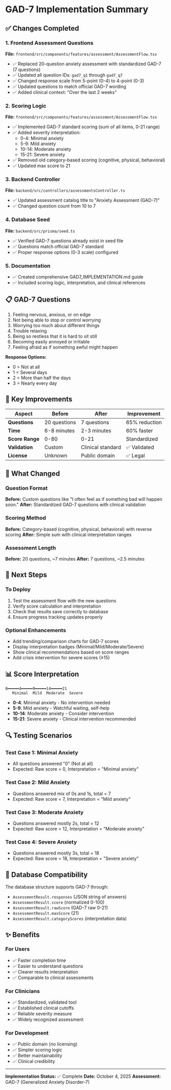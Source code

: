 # GAD-7 Implementation Summary

## ✅ Changes Completed

### 1. Frontend Assessment Questions
**File:** `frontend/src/components/features/assessment/AssessmentFlow.tsx`

- ✅ Replaced 20-question anxiety assessment with standardized GAD-7 (7 questions)
- ✅ Updated all question IDs: `gad7_q1` through `gad7_q7`
- ✅ Changed response scale from 5-point (0-4) to 4-point (0-3)
- ✅ Updated questions to match official GAD-7 wording
- ✅ Added clinical context: "Over the last 2 weeks"

### 2. Scoring Logic
**File:** `frontend/src/components/features/assessment/AssessmentFlow.tsx`

- ✅ Implemented GAD-7 standard scoring (sum of all items, 0-21 range)
- ✅ Added severity interpretation:
  - 0-4: Minimal anxiety
  - 5-9: Mild anxiety
  - 10-14: Moderate anxiety
  - 15-21: Severe anxiety
- ✅ Removed old category-based scoring (cognitive, physical, behavioral)
- ✅ Updated max score to 21

### 3. Backend Controller
**File:** `backend/src/controllers/assessmentsController.ts`

- ✅ Updated assessment catalog title to "Anxiety Assessment (GAD-7)"
- ✅ Changed question count from 10 to 7

### 4. Database Seed
**File:** `backend/src/prisma/seed.ts`

- ✅ Verified GAD-7 questions already exist in seed file
- ✅ Questions match official GAD-7 standard
- ✅ Proper response options (0-3 scale) configured

### 5. Documentation
- ✅ Created comprehensive GAD7_IMPLEMENTATION.md guide
- ✅ Included scoring logic, interpretation, and clinical references

## 📋 GAD-7 Questions

1. Feeling nervous, anxious, or on edge
2. Not being able to stop or control worrying
3. Worrying too much about different things
4. Trouble relaxing
5. Being so restless that it is hard to sit still
6. Becoming easily annoyed or irritable
7. Feeling afraid as if something awful might happen

**Response Options:**
- 0 = Not at all
- 1 = Several days
- 2 = More than half the days
- 3 = Nearly every day

## 🎯 Key Improvements

| Aspect | Before | After | Improvement |
|--------|--------|-------|-------------|
| **Questions** | 20 questions | 7 questions | 65% reduction |
| **Time** | 6-8 minutes | 2-3 minutes | 60% faster |
| **Score Range** | 0-80 | 0-21 | Standardized |
| **Validation** | Custom | Clinical standard | ✅ Validated |
| **License** | Unknown | Public domain | ✅ Legal |

## 🔄 What Changed

### Question Format
**Before:** Custom questions like "I often feel as if something bad will happen soon."
**After:** Standardized GAD-7 questions with clinical validation

### Scoring Method
**Before:** Category-based (cognitive, physical, behavioral) with reverse scoring
**After:** Simple sum with clinical interpretation ranges

### Assessment Length
**Before:** 20 questions, ~7 minutes
**After:** 7 questions, ~2.5 minutes

## 🚀 Next Steps

### To Deploy
1. Test the assessment flow with the new questions
2. Verify score calculation and interpretation
3. Check that results save correctly to database
4. Ensure progress tracking updates properly

### Optional Enhancements
- Add trending/comparison charts for GAD-7 scores
- Display interpretation badges (Minimal/Mild/Moderate/Severe)
- Show clinical recommendations based on score ranges
- Add crisis intervention for severe scores (≥15)

## 📊 Score Interpretation

```
0━━━━━4━━━━━9━━━━━14━━━━━21
   Minimal  Mild  Moderate  Severe
```

- **0-4**: Minimal anxiety - No intervention needed
- **5-9**: Mild anxiety - Watchful waiting, self-help
- **10-14**: Moderate anxiety - Consider intervention
- **15-21**: Severe anxiety - Clinical intervention recommended

## 🔍 Testing Scenarios

### Test Case 1: Minimal Anxiety
- All questions answered "0" (Not at all)
- Expected: Raw score = 0, Interpretation = "Minimal anxiety"

### Test Case 2: Mild Anxiety
- Questions answered mix of 0s and 1s, total = 7
- Expected: Raw score = 7, Interpretation = "Mild anxiety"

### Test Case 3: Moderate Anxiety
- Questions answered mostly 2s, total = 12
- Expected: Raw score = 12, Interpretation = "Moderate anxiety"

### Test Case 4: Severe Anxiety
- Questions answered mostly 3s, total = 18
- Expected: Raw score = 18, Interpretation = "Severe anxiety"

## 📝 Database Compatibility

The database structure supports GAD-7 through:
- `AssessmentResult.responses` (JSON string of answers)
- `AssessmentResult.score` (normalized 0-100)
- `AssessmentResult.rawScore` (GAD-7 raw 0-21)
- `AssessmentResult.maxScore` (21)
- `AssessmentResult.categoryScores` (interpretation data)

## ✨ Benefits

### For Users
- ✅ Faster completion time
- ✅ Easier to understand questions
- ✅ Clearer results interpretation
- ✅ Comparable to clinical assessments

### For Clinicians
- ✅ Standardized, validated tool
- ✅ Established clinical cutoffs
- ✅ Reliable severity measure
- ✅ Widely recognized assessment

### For Development
- ✅ Public domain (no licensing)
- ✅ Simpler scoring logic
- ✅ Better maintainability
- ✅ Clinical credibility

---

**Implementation Status:** ✅ Complete
**Date:** October 4, 2025
**Assessment:** GAD-7 (Generalized Anxiety Disorder-7)
